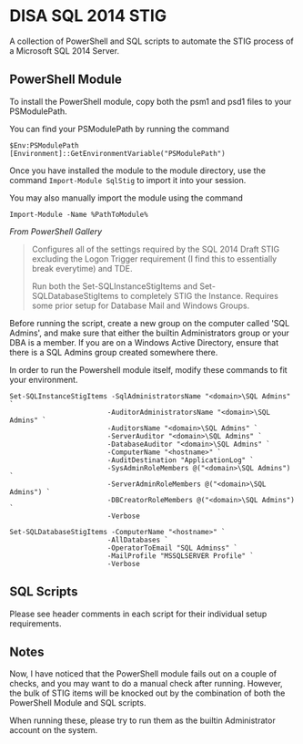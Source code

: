 # DISA SQL 2014 STIG
A collection of PowerShell and SQL scripts to automate the STIG process of a Microsoft SQL 2014 Server.

## PowerShell Module

To install the PowerShell module, copy both the psm1 and psd1 files to your PSModulePath.

You can find your PSModulePath by running the command

```
$Env:PSModulePath
[Environment]::GetEnvironmentVariable("PSModulePath")
```

Once you have installed the module to the module directory, use the command ```Import-Module SqlStig``` to import it into your session.

You may also manually import the module using the command

```
Import-Module -Name %PathToModule%
```

*From PowerShell Gallery*

> Configures all of the settings required by the SQL 2014 Draft STIG excluding the Logon Trigger requirement (I find this to essentially break everytime) and TDE.
> 
> Run both the Set-SQLInstanceStigItems and Set-SQLDatabaseStigItems to completely STIG the Instance. Requires some prior setup for Database Mail and Windows Groups.

Before running the script, create a new group on the computer called 'SQL Admins', and make sure that either the builtin Administrators group or your DBA is a member. If you are on a Windows Active Directory, ensure that there is a SQL Admins group created somewhere there.

In order to run the Powershell module itself, modify these commands to fit your environment.

```
Set-SQLInstanceStigItems -SqlAdministratorsName "<domain>\SQL Admins" `
                        -AuditorAdministratorsName "<domain>\SQL Admins" `
                        -AuditorsName "<domain>\SQL Admins" `
                        -ServerAuditor "<domain>\SQL Admins" `
                        -DatabaseAuditor "<domain>\SQL Admins" `
                        -ComputerName "<hostname>" `
                        -AuditDestination "ApplicationLog" `
                        -SysAdminRoleMembers @("<domain>\SQL Admins") `
                        -ServerAdminRoleMembers @("<domain>\SQL Admins") `
                        -DBCreatorRoleMembers @("<domain>\SQL Admins") `
                        -Verbose
						
Set-SQLDatabaseStigItems -ComputerName "<hostname>" `
                        -AllDatabases `
                        -OperatorToEmail "SQL Adminss" `
                        -MailProfile "MSSQLSERVER Profile" `
                        -Verbose
```

## SQL Scripts

Please see header comments in each script for their individual setup requirements.

## Notes

Now, I have noticed that the PowerShell module fails out on a couple of checks, and you may want to do a manual check after running. However, the bulk of STIG items will be knocked out by the combination of both the PowerShell Module and SQL scripts.

When running these, please try to run them as the builtin Administrator account on the system.
